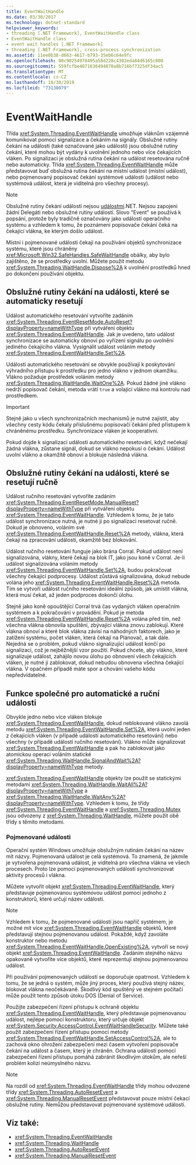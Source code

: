 ```yaml
---
title: EventWaitHandle
ms.date: 03/30/2017
ms.technology: dotnet-standard
helpviewer_keywords:
- threading [.NET Framework], EventWaitHandle class
- EventWaitHandle class
- event wait handles [.NET Framework]
- threading [.NET Framework], cross-process synchronization
ms.assetid: 11ee0b38-d663-4617-b793-35eb6c64e9fc
ms.openlocfilehash: 80c90254978495a58d228c4302eda84d6165c800
ms.sourcegitcommit: 559fcfbe4871636494870a8b716bf7325df34ac5
ms.translationtype: MT
ms.contentlocale: cs-CZ
ms.lasthandoff: 10/30/2019
ms.locfileid: "73138079"
---
```

# <a name="eventwaithandle"></a>EventWaitHandle
Třída <xref:System.Threading.EventWaitHandle> umožňuje vláknům vzájemně komunikovat pomocí signalizace a čekáním na signály. Obslužné rutiny čekání na události (také označované jako události) jsou obslužné rutiny čekání, které mohou být vydány k uvolnění jednoho nebo více čekajících vláken. Po signalizaci je obslužná rutina čekání na událost resetována ručně nebo automaticky. Třída <xref:System.Threading.EventWaitHandle> může představovat buď obslužná rutina čekání na místní událost (místní událost), nebo pojmenovaný popisovač čekání systémové události (událost nebo systémová událost, která je viditelná pro všechny procesy).  
  
> [!NOTE]
> Obslužné rutiny čekání událostí nejsou [událostmi](../events/index.md).NET. Nejsou zapojeni žádní Delegáti nebo obslužné rutiny událostí. Slovo "Event" se používá k popsání, protože byly tradičně označovány jako události operačního systému a vzhledem k tomu, že poznámení popisovače čekání čeká na čekající vlákna, ke kterým došlo událost.  
  
 Místní i pojmenované události čekají na používání objektů synchronizace systému, které jsou chráněny <xref:Microsoft.Win32.SafeHandles.SafeWaitHandle> obálky, aby bylo zajištěno, že se prostředky uvolní. Můžete použít metodu <xref:System.Threading.WaitHandle.Dispose%2A> k uvolnění prostředků hned po dokončení používání objektu.  
  
## <a name="event-wait-handles-that-reset-automatically"></a>Obslužné rutiny čekání na události, které se automaticky resetují  
 Událost automatického resetování vytvoříte zadáním <xref:System.Threading.EventResetMode.AutoReset?displayProperty=nameWithType> při vytváření objektu <xref:System.Threading.EventWaitHandle>. Jak je uvedeno, tato událost synchronizace se automaticky obnoví po vyřízení signálu po uvolnění jediného čekajícího vlákna. Vysignálit událost voláním metody <xref:System.Threading.EventWaitHandle.Set%2A>.  
  
 Události automatického resetování se obvykle používají k poskytování výhradního přístupu k prostředku pro jedno vlákno v jednom okamžiku. Vlákno požaduje prostředek voláním metody <xref:System.Threading.WaitHandle.WaitOne%2A>. Pokud žádné jiné vlákno nedrží popisovač čekání, metoda vrátí `true` a volající vlákno má kontrolu nad prostředkem.  
  
> [!IMPORTANT]
> Stejně jako u všech synchronizačních mechanismů je nutné zajistit, aby všechny cesty kódu čekaly příslušnému popisovači čekání před přístupem k chráněnému prostředku. Synchronizace vláken je kooperativní.  
  
 Pokud dojde k signalizaci události automatického resetování, když nečekají žádná vlákna, zůstane signál, dokud se vlákno nepokusí o čekání. Událost uvolní vlákno a okamžitě obnoví a blokuje následná vlákna.  
  
## <a name="event-wait-handles-that-reset-manually"></a>Obslužné rutiny čekání na události, které se resetují ručně  
 Událost ručního resetování vytvoříte zadáním <xref:System.Threading.EventResetMode.ManualReset?displayProperty=nameWithType> při vytváření objektu <xref:System.Threading.EventWaitHandle>. Vzhledem k tomu, že je tato událost synchronizace nutná, je nutné ji po signalizaci resetovat ručně. Dokud je obnoveno, voláním své <xref:System.Threading.EventWaitHandle.Reset%2A> metody, vlákna, která čekají na zpracování události, okamžitě bez blokování.  
  
 Událost ručního resetování funguje jako brána Corral. Pokud událost není signalizována, vlákny, které čekají na blok IT, jako jsou koně v Corral. Je-li událost signalizována voláním metody <xref:System.Threading.EventWaitHandle.Set%2A>, budou pokračovat všechny čekající podprocesy. Událost zůstává signalizována, dokud nebude volána jeho <xref:System.Threading.EventWaitHandle.Reset%2A> metoda. Tím se vytvoří událost ručního resetování ideální způsob, jak umístit vlákna, která musí čekat, až jeden podproces dokončí úlohu.  
  
 Stejně jako koně opouštějící Corral trvá čas vydaných vláken operačním systémem a k pokračování v provádění. Pokud je metoda <xref:System.Threading.EventWaitHandle.Reset%2A> volána před tím, než všechna vlákna obnovila spuštění, zbývající vlákna znovu zablokují. Které vlákna obnoví a které blok vlákna závisí na náhodných faktorech, jako je zatížení systému, počet vláken, která čekají na Plánovač, a tak dále. Nejedná se o problém, pokud vlákno signalizující událost končí po signalizaci, což je nejběžnější vzor použití. Pokud chcete, aby vlákno, které signalizuje událost, zahájilo novou úlohu po obnovení všech čekajících vláken, je nutné ji zablokovat, dokud nebudou obnovena všechna čekající vlákna. V opačném případě máte spor a chování vašeho kódu nepředvídatelné.  
  
## <a name="features-common-to-automatic-and-manual-events"></a>Funkce společné pro automatické a ruční události  
 Obvykle jedno nebo více vláken blokuje <xref:System.Threading.EventWaitHandle>, dokud neblokované vlákno zavolá metodu <xref:System.Threading.EventWaitHandle.Set%2A>, která uvolní jeden z čekajících vláken (v případě událostí automatického resetování) nebo všechny (v případě událostí ručního resetování). Vlákno může signalizovat <xref:System.Threading.EventWaitHandle> a pak ho zablokovat jako atomickou operaci voláním statické <xref:System.Threading.WaitHandle.SignalAndWait%2A?displayProperty=nameWithType> metody.  
  
 <xref:System.Threading.EventWaitHandle> objekty lze použít se statickými metodami <xref:System.Threading.WaitHandle.WaitAll%2A?displayProperty=nameWithType> a <xref:System.Threading.WaitHandle.WaitAny%2A?displayProperty=nameWithType>. Vzhledem k tomu, že třídy <xref:System.Threading.EventWaitHandle> a <xref:System.Threading.Mutex> jsou odvozeny z <xref:System.Threading.WaitHandle>, můžete použít obě třídy s těmito metodami.  
  
### <a name="named-events"></a>Pojmenované události  
 Operační systém Windows umožňuje obslužným rutinám čekání na název mít názvy. Pojmenovaná událost je celá systémová. To znamená, že jakmile je vytvořena pojmenovaná událost, je viditelná pro všechna vlákna ve všech procesech. Proto lze pomocí pojmenovaných událostí synchronizovat aktivity procesů i vlákna.  
  
 Můžete vytvořit objekt <xref:System.Threading.EventWaitHandle>, který představuje pojmenovanou systémovou událost pomocí jednoho z konstruktorů, které určují název události.  
  
> [!NOTE]
> Vzhledem k tomu, že pojmenované události jsou napříč systémem, je možné mít více <xref:System.Threading.EventWaitHandle> objektů, které představují stejnou pojmenovanou událost. Pokaždé, když zavoláte konstruktor nebo metodu <xref:System.Threading.EventWaitHandle.OpenExisting%2A>, vytvoří se nový objekt <xref:System.Threading.EventWaitHandle>. Zadáním stejného názvu opakovaně vytvoříte více objektů, které reprezentují stejnou pojmenovanou událost.  
  
 Při používání pojmenovaných událostí se doporučuje opatrnost. Vzhledem k tomu, že se jedná o systém, může jiný proces, který používá stejný název, blokovat vlákna neočekávaně. Škodlivý kód spuštěný ve stejném počítači může použít tento způsob útoku DOS (Denial of Service).  
  
 Použijte zabezpečení řízení přístupu k ochraně objektu <xref:System.Threading.EventWaitHandle>, který představuje pojmenovanou událost, nejlépe pomocí konstruktoru, který určuje objekt <xref:System.Security.AccessControl.EventWaitHandleSecurity>. Můžete také použít zabezpečení řízení přístupu pomocí metody <xref:System.Threading.EventWaitHandle.SetAccessControl%2A>, ale to zachová okno ohrožení zabezpečení mezi časem vytvoření popisovače čekání na událost a časem, který je chráněn. Ochrana událostí pomocí zabezpečení řízení přístupu pomáhá zabránit škodlivým útokům, ale neřeší problém kolizí neúmyslného názvu.  
  
> [!NOTE]
> Na rozdíl od <xref:System.Threading.EventWaitHandle> třídy mohou odvozené třídy <xref:System.Threading.AutoResetEvent> a <xref:System.Threading.ManualResetEvent> představovat pouze místní čekací obslužné rutiny. Nemůžou představovat pojmenované systémové události.  
  
## <a name="see-also"></a>Viz také:

- <xref:System.Threading.EventWaitHandle>
- <xref:System.Threading.WaitHandle>
- <xref:System.Threading.AutoResetEvent>
- <xref:System.Threading.ManualResetEvent>
